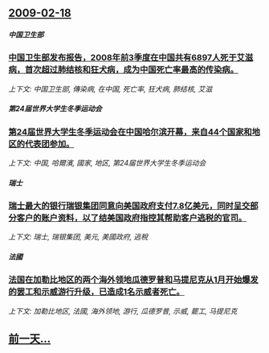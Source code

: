 ## [2009-02-18](/news/2009/02/18/index.md)

##### 中国卫生部
### [中国卫生部发布报告，2008年前3季度在中国共有6897人死于艾滋病，首次超过肺结核和狂犬病，成为中国死亡率最高的传染病。](/news/2009/02/18/中国卫生部发布报告-2008年前3季度在中国共有6897人死于艾滋病-首次超过肺结核和狂犬病-成为中国死亡率最高的传染病.md)
_上下文: 中国卫生部, 傳染病, 在中国, 死亡率, 狂犬病, 肺结核, 艾滋_

##### 第24届世界大学生冬季运动会
### [第24届世界大学生冬季运动会在中国哈尔滨开幕，来自44个国家和地区的代表团参加。](/news/2009/02/18/第24届世界大学生冬季运动会在中国哈尔滨开幕-来自44个国家和地区的代表团参加.md)
_上下文: 中国, 哈爾濱, 國家, 地区, 第24届世界大学生冬季运动会_

##### 瑞士
### [瑞士最大的银行瑞银集团同意向美国政府支付7.8亿美元，同时呈交部分客户的账户资料，以了结美国政府指控其帮助客户逃税的官司。](/news/2009/02/18/瑞士最大的银行瑞银集团同意向美国政府支付78亿美元-同时呈交部分客户的账户资料-以了结美国政府指控其帮助客户逃税的官司.md)
_上下文: 瑞士, 瑞银集团, 美元, 美國政府, 逃稅_

##### 法國
### [法国在加勒比地区的两个海外领地瓜德罗普和马提尼克从1月开始爆发的罢工和示威游行升级，已造成1名示威者死亡。](/news/2009/02/18/法国在加勒比地区的两个海外领地瓜德罗普和马提尼克从1月开始爆发的罢工和示威游行升级-已造成1名示威者死亡.md)
_上下文: 加勒比地区, 法國, 海外领地, 游行, 瓜德罗普, 示威, 罷工, 马提尼克_

## [前一天...](/news/2009/02/17/index.md)

